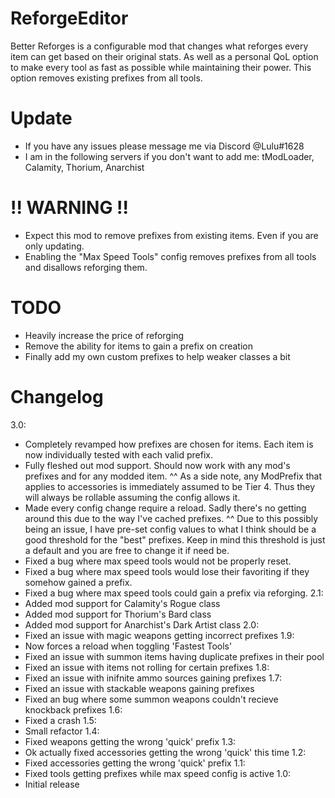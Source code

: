 # ReforgeEditor
Better Reforges is a configurable mod that changes what reforges every item can get based on their original stats.
As well as a personal QoL option to make every tool as fast as possible while maintaining their power. This option removes existing prefixes from all tools.

# Update
* If you have any issues please message me via Discord @Lulu#1628
* I am in the following servers if you don't want to add me: tModLoader, Calamity, Thorium, Anarchist

# !! WARNING !!
* Expect this mod to remove prefixes from existing items. Even if you are only updating.
* Enabling the "Max Speed Tools" config removes prefixes from all tools and disallows reforging them.

# TODO
* Heavily increase the price of reforging
* Remove the ability for items to gain a prefix on creation
* Finally add my own custom prefixes to help weaker classes a bit

# Changelog
 3.0:
* Completely revamped how prefixes are chosen for items. Each item is now individually tested with each valid prefix.
* Fully fleshed out mod support. Should now work with any mod's prefixes and for any modded item.
^^ As a side note, any ModPrefix that applies to accessories is immediately assumed to be Tier 4.  Thus they will always be rollable assuming the config allows it.
* Made every config change require a reload. Sadly there's no getting around this due to the way I've cached prefixes.
^^  Due to this possibly being an issue, I have pre-set config values to what I think should be a good threshold for the "best" prefixes.  Keep in mind this threshold is just a default and you are free to change it if need be.
* Fixed a bug where max speed tools would not be properly reset.
* Fixed a bug where max speed tools would lose their favoriting if they somehow gained a prefix.
* Fixed a bug where max speed tools could gain a prefix via reforging.
 2.1:
* Added mod support for Calamity's Rogue class
* Added mod support for Thorium's Bard class
* Added mod support for Anarchist's Dark Artist class
 2.0:
* Fixed an issue with magic weapons getting incorrect prefixes
 1.9:
* Now forces a reload when toggling 'Fastest Tools'
* Fixed an issue with summon items having duplicate prefixes in their pool
* Fixed an issue with items not rolling for certain prefixes
 1.8:
* Fixed an issue with inifnite ammo sources gaining prefixes
 1.7:
* Fixed an issue with stackable weapons gaining prefixes
* Fixed an bug where some summon weapons couldn't recieve knockback prefixes
 1.6:
* Fixed a crash
 1.5:
* Small refactor
 1.4:
* Fixed weapons getting the wrong 'quick' prefix
 1.3:
* Ok actually fixed accessories getting the wrong 'quick' this time
 1.2:
* Fixed accessories getting the wrong 'quick' prefix
 1.1:
* Fixed tools getting prefixes while max speed config is active
 1.0:
* Initial release
